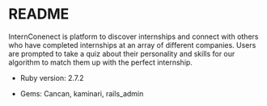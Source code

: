 # README
InternConenect is platform to discover internships and connect with others who have completed internships at an array of different companies. 
Users are prompted to take a quiz about their personality and skills for our algorithm to match them up with the perfect internship.



* Ruby version: 2.7.2

* Gems: Cancan, kaminari, rails_admin

